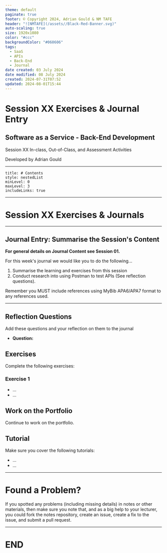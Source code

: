 ```yaml
---
theme: default
paginate: true
footer: © Copyright 2024, Adrian Gould & NM TAFE
header: "![NMTAFE](/assets//Black-Red-Banner.svg)"
auto-scaling: true
size: 1920x1080
color: "#ccc"
backgroundColor: "#060606"
tags:
  - SaaS
  - APIs
  - Back-End
  - Journal
date created: 03 July 2024
date modified: 08 July 2024
created: 2024-07-31T07:52
updated: 2024-08-01T15:44
---
```


# Session XX Exercises & Journal Entry

## Software as a Service - Back-End Development

Session XX In-class, Out-of-Class, and Assessment Activities 

Developed by Adrian Gould

---

```table-of-contents
title: # Contents
style: nestedList
minLevel: 0
maxLevel: 3
includeLinks: true
```

---

# Session XX Exercises & Journals 

---
## Journal Entry: Summarise the Session's Content

**For general details on Journal Content see Session 01.**

For this week's journal we would like you to do the following...

1. Summarise the learning and exercises from this session
2. Conduct research into using Postman to test APIs (See reflection questions).


Remember you MUST include references using MyBib APA6/APA7 format to any references used.

---
## Reflection Questions

Add these questions and your reflection on them to the journal

- **Question:** 

## Exercises

Complete the following exercises:

### Exercise 1

- ...
- ...

## Work on the Portfolio

Continue to work on the portfolio.

## Tutorial

Make sure you cover the following tutorials:

- ...
- ...



---
# Found a Problem?
 
If you spotted any problems (including missing details) in notes or other materials, then make sure you note that, and as a big help to your lecturer, you could fork the notes repository, create an issue, create a fix to the issue, and submit a pull request.



---

# END
